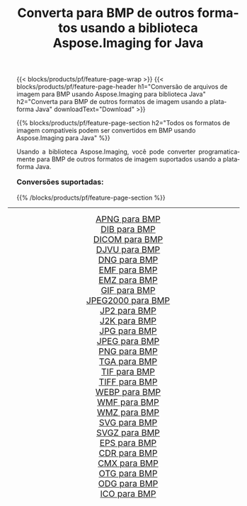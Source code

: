 ﻿---
title: Converta para BMP de outros formatos usando a biblioteca Aspose.Imaging for Java 
weight: 3920
url: /pt/java/conversion/to/bmp/ 
lang: pt
langdirlevel: 2
locales: zh-hans,ja,it,ru,de,es,fr,nl,id,lt,pl,pt,vi,tr,ko,zh-hant,ar,hi,th,sv,cs,uk,he
description: Usando Aspose.Imaging você pode converter para BMP de outros formatos usando Java
---

{{< blocks/products/pf/feature-page-wrap >}}
{{< blocks/products/pf/feature-page-header h1="Conversão de arquivos de imagem para BMP usando Aspose.Imaging para biblioteca Java" h2="Converta para BMP de outros formatos de imagem usando a plataforma Java" downloadText="Download" >}}


{{% blocks/products/pf/feature-page-section  h2="Todos os formatos de imagem compatíveis podem ser convertidos em BMP usando Aspose.Imaging para Java" %}}
<p align=justify>Usando a biblioteca Aspose.Imaging, você pode converter programaticamente para BMP de outros formatos de imagem suportados usando a plataforma Java.</p>
<h3 style="margin-top:16px;">
Conversões suportadas:
</h3>
{{% /blocks/products/pf/feature-page-section %}}
<div class="container-fluid productfamilypage bg-gray">
    <div class="convertypes bg-gray agp-content section">
        <div class="container">
		<hr style="margin-left:-20px;"/>
		<div class="row other-converters" style="gap: 10px;font-size: 19px;text-align:center;">
		    <div class='col-md-3 other-converter remove-lp remove-rp'><a href="/imaging/pt/java/conversion/apng-to-bmp/" style="padding:15px;">APNG para BMP</a></div>
<div class='col-md-3 other-converter remove-lp remove-rp'><a href="/imaging/pt/java/conversion/dib-to-bmp/" style="padding:15px;">DIB para BMP</a></div>
<div class='col-md-3 other-converter remove-lp remove-rp'><a href="/imaging/pt/java/conversion/dicom-to-bmp/" style="padding:15px;">DICOM para BMP</a></div>
<div class='col-md-3 other-converter remove-lp remove-rp'><a href="/imaging/pt/java/conversion/djvu-to-bmp/" style="padding:15px;">DJVU para BMP</a></div>
<div class='col-md-3 other-converter remove-lp remove-rp'><a href="/imaging/pt/java/conversion/dng-to-bmp/" style="padding:15px;">DNG para BMP</a></div>
<div class='col-md-3 other-converter remove-lp remove-rp'><a href="/imaging/pt/java/conversion/emf-to-bmp/" style="padding:15px;">EMF para BMP</a></div>
<div class='col-md-3 other-converter remove-lp remove-rp'><a href="/imaging/pt/java/conversion/emz-to-bmp/" style="padding:15px;">EMZ para BMP</a></div>
<div class='col-md-3 other-converter remove-lp remove-rp'><a href="/imaging/pt/java/conversion/gif-to-bmp/" style="padding:15px;">GIF para BMP</a></div>
<div class='col-md-3 other-converter remove-lp remove-rp'><a href="/imaging/pt/java/conversion/jpeg2000-to-bmp/" style="padding:15px;">JPEG2000 para BMP</a></div>
<div class='col-md-3 other-converter remove-lp remove-rp'><a href="/imaging/pt/java/conversion/jp2-to-bmp/" style="padding:15px;">JP2 para BMP</a></div>
<div class='col-md-3 other-converter remove-lp remove-rp'><a href="/imaging/pt/java/conversion/j2k-to-bmp/" style="padding:15px;">J2K para BMP</a></div>
<div class='col-md-3 other-converter remove-lp remove-rp'><a href="/imaging/pt/java/conversion/jpg-to-bmp/" style="padding:15px;">JPG para BMP</a></div>
<div class='col-md-3 other-converter remove-lp remove-rp'><a href="/imaging/pt/java/conversion/jpeg-to-bmp/" style="padding:15px;">JPEG para BMP</a></div>
<div class='col-md-3 other-converter remove-lp remove-rp'><a href="/imaging/pt/java/conversion/png-to-bmp/" style="padding:15px;">PNG para BMP</a></div>
<div class='col-md-3 other-converter remove-lp remove-rp'><a href="/imaging/pt/java/conversion/tga-to-bmp/" style="padding:15px;">TGA para BMP</a></div>
<div class='col-md-3 other-converter remove-lp remove-rp'><a href="/imaging/pt/java/conversion/tif-to-bmp/" style="padding:15px;">TIF para BMP</a></div>
<div class='col-md-3 other-converter remove-lp remove-rp'><a href="/imaging/pt/java/conversion/tiff-to-bmp/" style="padding:15px;">TIFF para BMP</a></div>
<div class='col-md-3 other-converter remove-lp remove-rp'><a href="/imaging/pt/java/conversion/webp-to-bmp/" style="padding:15px;">WEBP para BMP</a></div>
<div class='col-md-3 other-converter remove-lp remove-rp'><a href="/imaging/pt/java/conversion/wmf-to-bmp/" style="padding:15px;">WMF para BMP</a></div>
<div class='col-md-3 other-converter remove-lp remove-rp'><a href="/imaging/pt/java/conversion/wmz-to-bmp/" style="padding:15px;">WMZ para BMP</a></div>
<div class='col-md-3 other-converter remove-lp remove-rp'><a href="/imaging/pt/java/conversion/svg-to-bmp/" style="padding:15px;">SVG para BMP</a></div>
<div class='col-md-3 other-converter remove-lp remove-rp'><a href="/imaging/pt/java/conversion/svgz-to-bmp/" style="padding:15px;">SVGZ para BMP</a></div>
<div class='col-md-3 other-converter remove-lp remove-rp'><a href="/imaging/pt/java/conversion/eps-to-bmp/" style="padding:15px;">EPS para BMP</a></div>
<div class='col-md-3 other-converter remove-lp remove-rp'><a href="/imaging/pt/java/conversion/cdr-to-bmp/" style="padding:15px;">CDR para BMP</a></div>
<div class='col-md-3 other-converter remove-lp remove-rp'><a href="/imaging/pt/java/conversion/cmx-to-bmp/" style="padding:15px;">CMX para BMP</a></div>
<div class='col-md-3 other-converter remove-lp remove-rp'><a href="/imaging/pt/java/conversion/otg-to-bmp/" style="padding:15px;">OTG para BMP</a></div>
<div class='col-md-3 other-converter remove-lp remove-rp'><a href="/imaging/pt/java/conversion/odg-to-bmp/" style="padding:15px;">ODG para BMP</a></div>
<div class='col-md-3 other-converter remove-lp remove-rp'><a href="/imaging/pt/java/conversion/ico-to-bmp/" style="padding:15px;">ICO para BMP</a></div>
                </div>
        </div>
    </div>
</div>
<br/>

